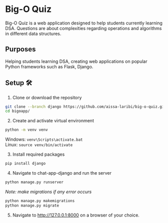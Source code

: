 # Big-O Quiz

Big-O Quiz is a web application designed to help students currently learning DSA. Questions are about complexities regarding operations and algorithms in different data structures.

## Purposes 

Helping students learning DSA, creating web applications on popular Python frameworks such as Flask, Django.

## Setup 🛠
1. Clone or download the repository  
```bash
git clone --branch django https://github.com/aissa-laribi/big-o-quiz.git
cd bigoapp/
```
2. Create and activate virtual environment
```bash
python -m venv venv
```
Windows: `venv\Scripts\activate.bat`  
Linux: `source venv/bin/activate`

3. Install required packages
```bash
pip install django
```

4. Navigate to chat-app-django and run the server
```bash
python manage.py runserver
```
*Note: make migrations if any error occurs*
```bash
python manage.py makemigrations
python manage.py migrate
```

5. Navigate to http://127.0.0.1:8000 on a browser of your choice.